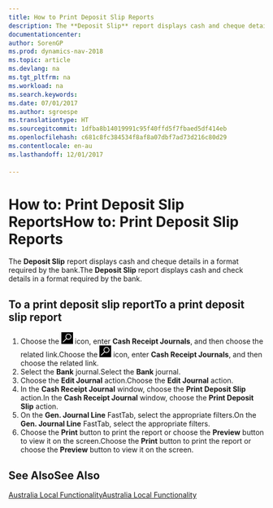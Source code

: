 ```yaml
---
title: How to Print Deposit Slip Reports
description: The **Deposit Slip** report displays cash and cheque details in a format required by the bank.
documentationcenter: 
author: SorenGP
ms.prod: dynamics-nav-2018
ms.topic: article
ms.devlang: na
ms.tgt_pltfrm: na
ms.workload: na
ms.search.keywords: 
ms.date: 07/01/2017
ms.author: sgroespe
ms.translationtype: HT
ms.sourcegitcommit: 1dfba8b14019991c95f40ffd5f7fbaed5df414eb
ms.openlocfilehash: c681c8fc384534f8af8a07dbf7ad73d216c80d29
ms.contentlocale: en-au
ms.lasthandoff: 12/01/2017

---
```

# <a name="how-to-print-deposit-slip-reports"></a><span data-ttu-id="3ac35-103">How to: Print Deposit Slip Reports</span><span class="sxs-lookup"><span data-stu-id="3ac35-103">How to: Print Deposit Slip Reports</span></span>
<span data-ttu-id="3ac35-104">The **Deposit Slip** report displays cash and cheque details in a format required by the bank.</span><span class="sxs-lookup"><span data-stu-id="3ac35-104">The **Deposit Slip** report displays cash and check details in a format required by the bank.</span></span>  

## <a name="to-a-print-deposit-slip-report"></a><span data-ttu-id="3ac35-105">To a print deposit slip report</span><span class="sxs-lookup"><span data-stu-id="3ac35-105">To a print deposit slip report</span></span>  

1.  <span data-ttu-id="3ac35-106">Choose the ![Search for Page or Report](../../media/ui-search/search_small.png "Search for Page or Report icon") icon, enter **Cash Receipt Journals**, and then choose the related link.</span><span class="sxs-lookup"><span data-stu-id="3ac35-106">Choose the ![Search for Page or Report](../../media/ui-search/search_small.png "Search for Page or Report icon") icon, enter **Cash Receipt Journals**, and then choose the related link.</span></span>  
2.  <span data-ttu-id="3ac35-107">Select the **Bank** journal.</span><span class="sxs-lookup"><span data-stu-id="3ac35-107">Select the **Bank** journal.</span></span>  
3.  <span data-ttu-id="3ac35-108">Choose the **Edit Journal** action.</span><span class="sxs-lookup"><span data-stu-id="3ac35-108">Choose the **Edit Journal** action.</span></span>  
4.  <span data-ttu-id="3ac35-109">In the **Cash Receipt Journal** window, choose the **Print Deposit Slip** action.</span><span class="sxs-lookup"><span data-stu-id="3ac35-109">In the **Cash Receipt Journal** window, choose the **Print Deposit Slip** action.</span></span>  
5.  <span data-ttu-id="3ac35-110">On the **Gen. Journal Line** FastTab, select the appropriate filters.</span><span class="sxs-lookup"><span data-stu-id="3ac35-110">On the **Gen. Journal Line** FastTab, select the appropriate filters.</span></span>  
6.  <span data-ttu-id="3ac35-111">Choose the **Print** button to print the report or choose the **Preview** button to view it on the screen.</span><span class="sxs-lookup"><span data-stu-id="3ac35-111">Choose the **Print** button to print the report or choose the **Preview** button to view it on the screen.</span></span>  

## <a name="see-also"></a><span data-ttu-id="3ac35-112">See Also</span><span class="sxs-lookup"><span data-stu-id="3ac35-112">See Also</span></span>  
 [<span data-ttu-id="3ac35-113">Australia Local Functionality</span><span class="sxs-lookup"><span data-stu-id="3ac35-113">Australia Local Functionality</span></span>](australia-local-functionality.md)

